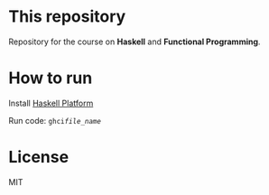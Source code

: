 # This repository
Repository for the course on **Haskell** and **Functional Programming**. 

# How to run

Install [Haskell Platform](https://www.haskell.org/platform) 

Run code:  ` ghci `*`file_name `*

# License
MIT
